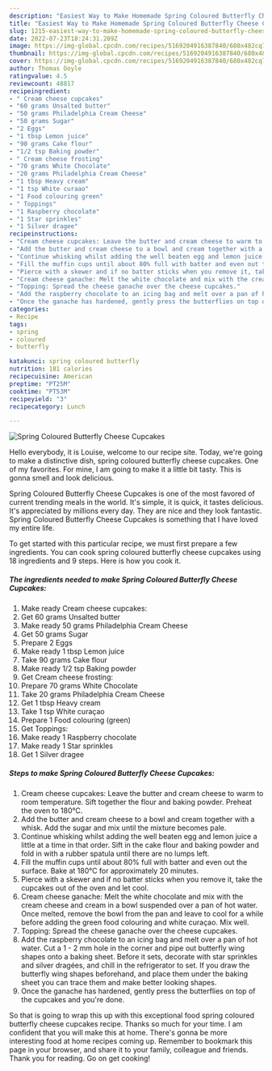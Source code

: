 ```yaml
---
description: "Easiest Way to Make Homemade Spring Coloured Butterfly Cheese Cupcakes"
title: "Easiest Way to Make Homemade Spring Coloured Butterfly Cheese Cupcakes"
slug: 1215-easiest-way-to-make-homemade-spring-coloured-butterfly-cheese-cupcakes
date: 2022-07-23T18:24:31.289Z
image: https://img-global.cpcdn.com/recipes/5169204916387840/680x482cq70/spring-coloured-butterfly-cheese-cupcakes-recipe-main-photo.jpg
thumbnail: https://img-global.cpcdn.com/recipes/5169204916387840/680x482cq70/spring-coloured-butterfly-cheese-cupcakes-recipe-main-photo.jpg
cover: https://img-global.cpcdn.com/recipes/5169204916387840/680x482cq70/spring-coloured-butterfly-cheese-cupcakes-recipe-main-photo.jpg
author: Thomas Doyle
ratingvalue: 4.5
reviewcount: 48817
recipeingredient:
- " Cream cheese cupcakes"
- "60 grams Unsalted butter"
- "50 grams Philadelphia Cream Cheese"
- "50 grams Sugar"
- "2 Eggs"
- "1 tbsp Lemon juice"
- "90 grams Cake flour"
- "1/2 tsp Baking powder"
- " Cream cheese frosting"
- "70 grams White Chocolate"
- "20 grams Philadelphia Cream Cheese"
- "1 tbsp Heavy cream"
- "1 tsp White curaao"
- "1 Food colouring green"
- " Toppings"
- "1 Raspberry chocolate"
- "1 Star sprinkles"
- "1 Silver dragee"
recipeinstructions:
- "Cream cheese cupcakes: Leave the butter and cream cheese to warm to room temperature. Sift together the flour and baking powder. Preheat the oven to 180°C."
- "Add the butter and cream cheese to a bowl and cream together with a whisk. Add the sugar and mix until the mixture becomes pale."
- "Continue whisking whilst adding the well beaten egg and lemon juice a little at a time in that order. Sift in the cake flour and baking powder and fold in with a rubber spatula until there are no lumps left."
- "Fill the muffin cups until about 80% full with batter and even out the surface. Bake at 180°C for approximately 20 minutes."
- "Pierce with a skewer and if no batter sticks when you remove it, take the cupcakes out of the oven and let cool."
- "Cream cheese ganache: Melt the white chocolate and mix with the cream cheese and cream in a bowl suspended over a pan of hot water. Once melted, remove the bowl from the pan and leave to cool for a while before adding the green food colouring and white curaçao. Mix well."
- "Topping: Spread the cheese ganache over the cheese cupcakes."
- "Add the raspberry chocolate to an icing bag and melt over a pan of hot water. Cut a 1 - 2 mm hole in the corner and pipe out butterfly wing shapes onto a baking sheet. Before it sets, decorate with star sprinkles and silver dragées, and chill in the refrigerator to set. If you draw the butterfly wing shapes beforehand, and place them under the baking sheet you can trace them and make better looking shapes."
- "Once the ganache has hardened, gently press the butterflies on top of the cupcakes and you&#39;re done."
categories:
- Recipe
tags:
- spring
- coloured
- butterfly

katakunci: spring coloured butterfly 
nutrition: 181 calories
recipecuisine: American
preptime: "PT25M"
cooktime: "PT53M"
recipeyield: "3"
recipecategory: Lunch

---
```



![Spring Coloured Butterfly Cheese Cupcakes](https://img-global.cpcdn.com/recipes/5169204916387840/680x482cq70/spring-coloured-butterfly-cheese-cupcakes-recipe-main-photo.jpg)

Hello everybody, it is Louise, welcome to our recipe site. Today, we're going to make a distinctive dish, spring coloured butterfly cheese cupcakes. One of my favorites. For mine, I am going to make it a little bit tasty. This is gonna smell and look delicious.

Spring Coloured Butterfly Cheese Cupcakes is one of the most favored of current trending meals in the world. It's simple, it is quick, it tastes delicious. It's appreciated by millions every day. They are nice and they look fantastic. Spring Coloured Butterfly Cheese Cupcakes is something that I have loved my entire life.




To get started with this particular recipe, we must first prepare a few ingredients. You can cook spring coloured butterfly cheese cupcakes using 18 ingredients and 9 steps. Here is how you cook it.

<!--inarticleads1-->

##### The ingredients needed to make Spring Coloured Butterfly Cheese Cupcakes:

1. Make ready  Cream cheese cupcakes:
1. Get 60 grams Unsalted butter
1. Make ready 50 grams Philadelphia Cream Cheese
1. Get 50 grams Sugar
1. Prepare 2 Eggs
1. Make ready 1 tbsp Lemon juice
1. Take 90 grams Cake flour
1. Make ready 1/2 tsp Baking powder
1. Get  Cream cheese frosting:
1. Prepare 70 grams White Chocolate
1. Take 20 grams Philadelphia Cream Cheese
1. Get 1 tbsp Heavy cream
1. Take 1 tsp White curaçao
1. Prepare 1 Food colouring (green)
1. Get  Toppings:
1. Make ready 1 Raspberry chocolate
1. Make ready 1 Star sprinkles
1. Get 1 Silver dragee




<!--inarticleads2-->

##### Steps to make Spring Coloured Butterfly Cheese Cupcakes:

1. Cream cheese cupcakes: Leave the butter and cream cheese to warm to room temperature. Sift together the flour and baking powder. Preheat the oven to 180°C.
1. Add the butter and cream cheese to a bowl and cream together with a whisk. Add the sugar and mix until the mixture becomes pale.
1. Continue whisking whilst adding the well beaten egg and lemon juice a little at a time in that order. Sift in the cake flour and baking powder and fold in with a rubber spatula until there are no lumps left.
1. Fill the muffin cups until about 80% full with batter and even out the surface. Bake at 180°C for approximately 20 minutes.
1. Pierce with a skewer and if no batter sticks when you remove it, take the cupcakes out of the oven and let cool.
1. Cream cheese ganache: Melt the white chocolate and mix with the cream cheese and cream in a bowl suspended over a pan of hot water. Once melted, remove the bowl from the pan and leave to cool for a while before adding the green food colouring and white curaçao. Mix well.
1. Topping: Spread the cheese ganache over the cheese cupcakes.
1. Add the raspberry chocolate to an icing bag and melt over a pan of hot water. Cut a 1 - 2 mm hole in the corner and pipe out butterfly wing shapes onto a baking sheet. Before it sets, decorate with star sprinkles and silver dragées, and chill in the refrigerator to set. If you draw the butterfly wing shapes beforehand, and place them under the baking sheet you can trace them and make better looking shapes.
1. Once the ganache has hardened, gently press the butterflies on top of the cupcakes and you&#39;re done.




So that is going to wrap this up with this exceptional food spring coloured butterfly cheese cupcakes recipe. Thanks so much for your time. I am confident that you will make this at home. There's gonna be more interesting food at home recipes coming up. Remember to bookmark this page in your browser, and share it to your family, colleague and friends. Thank you for reading. Go on get cooking!
